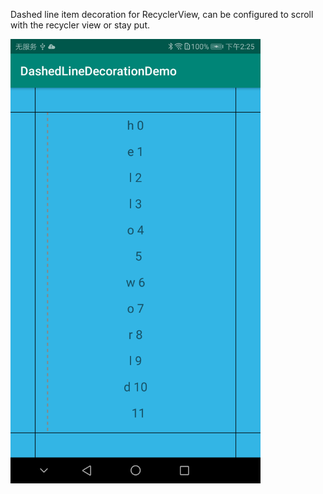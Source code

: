 Dashed line item decoration for RecyclerView, can be configured to scroll with the recycler view or stay put.

<img src="screenshot.png" width="400px" alt="viewpager horizontal pull to refresh"/>
